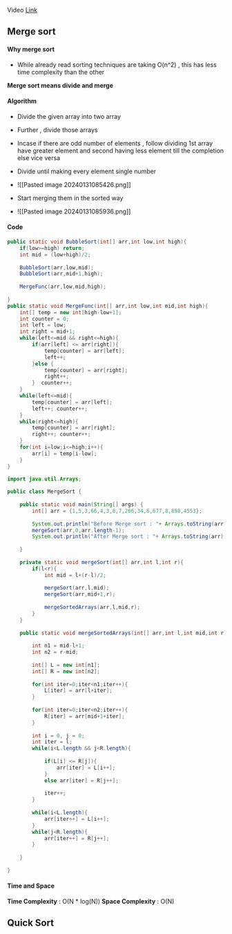 Video [Link](https://youtu.be/ogjf7ORKfd8?si=7lV15PsqbVDPTZpo)
## Merge sort 

#### Why merge sort 
- While already read sorting techniques are taking O(n^2) , this has less time complexity than the other 

**Merge sort means divide and merge**

#### Algorithm 

- Divide the given array into two array 
- Further , divide those arrays
- Incase if there are odd number of elements , follow dividing 1st array have greater element and second having less element till the completion else vice versa
- Divide until making every element single number 
- ![[Pasted image 20240131085426.png]]

- Start merging them in the sorted way
- ![[Pasted image 20240131085936.png]]
#### Code
```Java
public static void BubbleSort(int[] arr,int low,int high){  
    if(low>=high) return;  
    int mid = (low+high)/2;  
  
    BubbleSort(arr,low,mid);  
    BubbleSort(arr,mid+1,high);  
  
    MergeFunc(arr,low,mid,high);  
  
}  
public static void MergeFunc(int[] arr,int low,int mid,int high){  
    int[] temp = new int[high-low+1];  
    int counter = 0;  
    int left = low;  
    int right = mid+1;  
    while(left<=mid && right<=high){  
        if(arr[left] <= arr[right]){  
            temp[counter] = arr[left];  
            left++;  
        }else {  
            temp[counter] = arr[right];  
            right++; 
        }  counter++;
    }  
    while(left<=mid){  
        temp[counter] = arr[left];  
        left++; counter++;  
    }  
    while(right<=high){  
        temp[counter] = arr[right];  
        right++; counter++;  
    }  
    for(int i=low;i<=high;i++){  
        arr[i] = temp[i-low];  
    }  
}
```

```Java
import java.util.Arrays;  
  
public class MergeSort {  
  
    public static void main(String[] args) {  
        int[] arr = {1,5,3,66,4,3,6,7,266,34,6,677,8,898,4553};  
  
        System.out.println("Before Merge sort : "+ Arrays.toString(arr));  
        mergeSort(arr,0,arr.length-1);  
        System.out.println("After Merge sort : "+ Arrays.toString(arr));  
  
    }  
  
    private static void mergeSort(int[] arr,int l,int r){  
        if(l<r){  
            int mid = l+(r-l)/2;  
  
            mergeSort(arr,l,mid);  
            mergeSort(arr,mid+1,r);  
  
            mergeSortedArrays(arr,l,mid,r);  
        }  
    }  
  
    public static void mergeSortedArrays(int[] arr,int l,int mid,int r){  
  
        int n1 = mid-l+1;  
        int n2 = r-mid;  
  
        int[] L = new int[n1];  
        int[] R = new int[n2];  
  
        for(int iter=0;iter<n1;iter++){  
            L[iter] = arr[l+iter];  
        }  
  
        for(int iter=0;iter<n2;iter++){  
            R[iter] = arr[mid+1+iter];  
        }  
  
        int i = 0, j = 0;  
        int iter = l;  
        while(i<L.length && j<R.length){  
  
            if(L[i] <= R[j]){  
                arr[iter] = L[i++];  
            }  
            else arr[iter] = R[j++];  
  
            iter++;  
        }  
  
        while(i<L.length){  
            arr[iter++] = L[i++];  
        }  
        while(j<R.length){  
            arr[iter++] = R[j++];  
        }  
  
    }  
  
}
```
#### Time and Space
**Time Complexity** : O(N * log(N))
**Space Complexity** : O(N)

## Quick Sort
